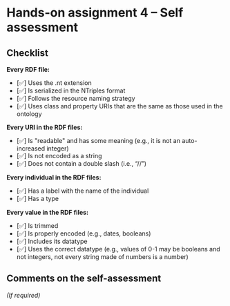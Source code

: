 # Hands-on assignment 4 – Self assessment

## Checklist

**Every RDF file:**

- [✅] Uses the .nt extension
- [✅] Is serialized in the NTriples format
- [✅] Follows the resource naming strategy
- [✅] Uses class and property URIs that are the same as those used in the ontology

**Every URI in the RDF files:**

- [✅] Is "readable" and has some meaning (e.g., it is not an auto-increased integer) 
- [✅] Is not encoded as a string
- [✅] Does not contain a double slash (i.e., “//”)

**Every individual in the RDF files:**

- [✅] Has a label with the name of the individual
- [✅] Has a type

**Every value in the RDF files:**

- [✅] Is trimmed
- [✅] Is properly encoded (e.g., dates, booleans)
- [✅] Includes its datatype
- [✅] Uses the correct datatype (e.g., values of 0-1 may be booleans and not integers, not every string made of numbers is a number)

## Comments on the self-assessment
_(If required)_
